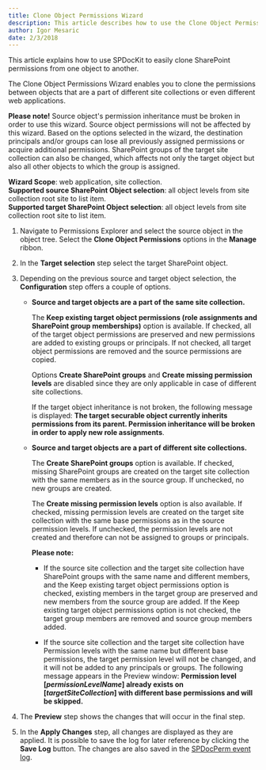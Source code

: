 ```yaml
---
title: Clone Object Permissions Wizard
description: This article describes how to use the Clone Object Permissions Wizard in order to match principal and group permissions on two different SharePoint objects.   
author: Igor Mesaric
date: 2/3/2018
---
```


This article explains how to use SPDocKit to easily clone SharePoint permissions from one object to another.

The Clone Object Permissions Wizard enables you to clone the permissions between objects that are a part of different site collections or even different web applications.

**Please note!** Source object's permission inheritance must be broken in order to use this wizard. Source object permissions will not be affected by this wizard. Based on the options selected in the wizard, the destination principals and/or groups can lose all previously assigned permissions or acquire additional permissions. SharePoint groups of the target site collection can also be changed, which affects not only the target object but also all other objects to which the group is assigned.

**Wizard Scope**: web application, site collection.  
**Supported source SharePoint Object selection**: all object levels from site collection root site to list item.  
**Supported target SharePoint Object selection**: all object levels from site collection root site to list item.

1.  Navigate to Permissions Explorer and select the source object in the object tree. Select the **Clone Object Permissions** options in the **Manage** ribbon.

2. In the **Target selection** step select the target SharePoint object. 

3. Depending on the previous source and target object selection, the **Configuration** step offers a couple of options. 

    * **Source and target objects are a part of the same site collection.**

        The **Keep existing target object permissions (role assignments and SharePoint group memberships)** option is available. If checked, all of the target object permissions are preserved and new permissions are added to existing groups or principals. If not checked, all target object permissions are removed and the source permissions are copied.

        Options **Create SharePoint groups** and **Create missing permission levels** are disabled since they are only applicable in case of different site collections.

        If the target object inheritance is not broken, the following message is displayed: **The target securable object currently inherits permissions from its parent. Permission inheritance will be broken in order to apply new role assignments**.

    * **Source and target objects are a part of different site collections.** 

        The **Create SharePoint groups** option is available. If checked, missing SharePoint groups are created on the target site collection with the same members as in the source group. If unchecked, no new groups are created.

        The **Create missing permission levels** option is also available. If checked, missing permission levels are created on the target site collection with the same base permissions as in the source permission levels. If unchecked, the permission levels are not created and therefore can not be assigned to groups or principals.

        **Please note:** 
        
        * If the source site collection and the target site collection have SharePoint groups with the same name and different members, and the Keep existing target object permissions option is checked, existing members in the target group are preserved and new members from the source group are added.
        If the Keep existing target object permissions option is not checked, the target group members are removed and source group members added. 

        * If the source site collection and the target site collection have Permission levels with the same name but different base permissions, the target permission level will not be changed, and it will not be added to any principals or groups. The following message appears in the Preview window: __Permission level [<i>permissionLevelName</i>] already exists on [<i>targetSiteCollection</i>] with different base permissions and will be skipped.__  

4. The **Preview** step shows the changes that will occur in the final step. 

5. In the **Apply Changes** step, all changes are displayed as they are applied. It is possible to save the log for later reference by clicking the **Save Log** button. The changes are also saved in the [SPDocPerm event log](#internal/permission-management/spdockit-permission-management-event-log).

